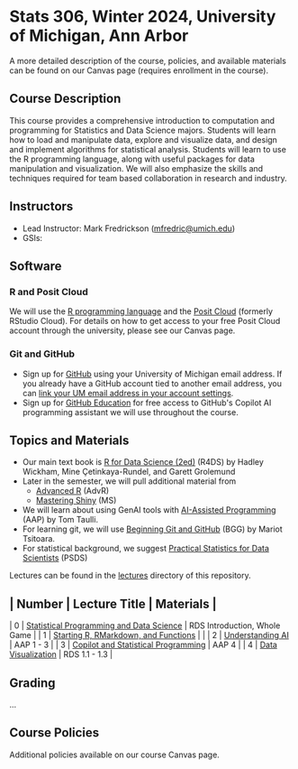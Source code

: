 # Stats 306, Winter 2024, University of Michigan, Ann Arbor

A more detailed description of the course, policies, and available materials can
be found on our Canvas page (requires enrollment in the course).

## Course Description

This course provides a comprehensive introduction to computation and programming
for Statistics and Data Science majors. Students will learn how to load and
manipulate data, explore and visualize data, and design and implement algorithms
for statistical analysis. Students will learn to use the R programming language,
along with useful packages for data manipulation and visualization. We will also
emphasize the skills and techniques required for team based collaboration in
research and industry.

## Instructors

* Lead Instructor: Mark Fredrickson (mfredric@umich.edu)
* GSIs: 

## Software

### R and Posit Cloud

We will use the [R programming language](https://www.r-project.org) and the [Posit Cloud](https://posit.cloud) (formerly RStudio Cloud). 
For details on how to get access to your free Posit Cloud account through the university, please see our Canvas page.

### Git and GitHub

* Sign up for [GitHub](https://github.com/) using your University of Michigan email address. If you already have a GitHub account tied to another email address, you can [link your UM email address in your account settings](https://github.com/settings/emails).
* Sign up for [GitHub Education](https://education.github.com/discount_requests/application) for free access to GitHub's Copilot AI programming assistant we will use throughout the course.

## Topics and Materials

* Our main text book is [R for Data Science (2ed)](https://r4ds.hadley.nz/) (R4DS) by Hadley Wickham, Mine Çetinkaya-Rundel, and Garett Grolemund 
* Later in the semester, we will pull additional material from
    * [Advanced R](https://adv-r.hadley.nz/index.html) (AdvR)
    * [Mastering Shiny](https://mastering-shiny.org/) (MS)
* We will learn about using GenAI tools with [AI-Assisted Programming](https://search.lib.umich.edu/catalog/record/99187979610106381) (AAP) by Tom Taulli.
* For learning git, we will use [Beginning Git and GitHub](https://search.lib.umich.edu/catalog/record/99187305231206381) (BGG) by
Mariot Tsitoara.
* For statistical background, we suggest [Practical Statistics for Data Scientists](https://search.lib.umich.edu/catalog/record/99187344801606381) (PSDS)

Lectures can be found in the [lectures](./lectures) directory of this repository.

| Number | Lecture Title | Materials |
-------------------------------------------------------
| 0 | [Statistical Programming and Data Science](./lectures/lecture00.Rmd) | RDS Introduction, Whole Game |
| 1 | [Starting R, RMarkdown, and Functions](./lectures/lecture01.Rmd) | | 
| 2 | [Understanding AI](./lectures/lecture02.Rmd) | AAP 1 - 3 | 
| 3 | [Copilot and Statistical Programming](./lectures/lecture03.Rmd) | AAP 4 |
| 4 | [Data Visualization](./lectures/lecture04.Rmd) | RDS 1.1 - 1.3  |

## Grading

...


## Course Policies

Additional policies available on our course Canvas page.
